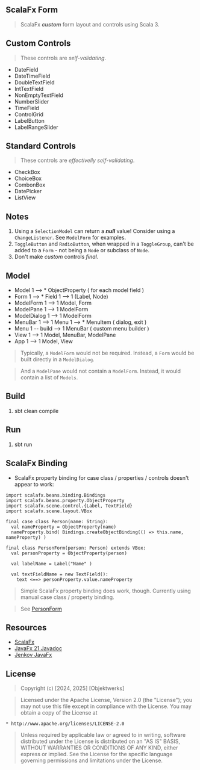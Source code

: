 ScalaFx Form
------------
>ScalaFx ***custom*** form layout and controls using Scala 3.

Custom Controls
---------------
> These controls are *self-validating*.
* DateField
* DateTimeField
* DoubleTextField
* IntTextField
* NonEmptyTextField
* NumberSlider
* TimeField
* ControlGrid
* LabelButton
* LabelRangeSlider

Standard Controls
-----------------
>These controls are *effectivelly self-validating*.
* CheckBox
* ChoiceBox
* CombonBox
* DatePicker
* ListView

Notes
-----
1. Using a ```SelectionModel``` can return a ***null*** value! Consider using a ```ChangeListener```. See ```ModelForm``` for examples.
2. ```ToggleButton``` and ```RadioButton```, when wrapped in a ```ToggleGroup```, can't be added to a ```Form``` - not being a ```Node``` or subclass of ```Node```.
3. Don't make *custom* controls *final*.

Model
-----
* Model 1 --> * ObjectProperty ( for each model field )
* Form 1 --> * Field 1 --> 1 (Label, Node)
* ModelForm 1 --> 1 Model, Form
* ModelPane 1 --> 1 ModelForm
* ModelDialog 1 --> 1 ModelForm
* MenuBar 1 --> 1 Menu 1 --> * MenuItem ( dialog, exit )
* Menu 1 -- build --> 1 MenuBar ( custom menu builder )
* View 1 --> 1 Model, MenuBar, ModelPane
* App 1 --> 1 Model, View

>Typically, a ```ModelForm``` would not be required. Instead, a ```Form``` would be built directly in a ```ModelDialog```.

>And a ```ModelPane``` would not contain a ```ModelForm```. Instead, it would contain a list of ```Models```.

Build
-----
1. sbt clean compile

Run
---
1. sbt run

ScalaFx Binding
---------------
* ScalaFx property binding for case class / properties / controls doesn't appear to work:
```
import scalafx.beans.binding.Bindings
import scalafx.beans.property.ObjectProperty
import scalafx.scene.control.{Label, TextField}
import scalafx.scene.layout.VBox

final case class Person(name: String):
  val nameProperty = ObjectProperty(name)
  nameProperty.bind( Bindings.createObjectBinding(() => this.name, nameProperty) )

final class PersonForm(person: Person) extends VBox:
  val personProperty = ObjectProperty(person)

  val labelName = Label("Name" )

  val textFieldName = new TextField():
    text <==> personProperty.value.nameProperty
```
>Simple ScalaFx property binding does work, though. Currently using manual case class / property binding.

>See [PersonForm](https://github.com/objektwerks/scalafx.form/blob/main/src/main/scala/objektwerks/PersonForm.scala)

Resources
---------
* [ScalaFx](https://www.scalafx.org/)
* [JavaFx 21 Javadoc](https://openjfx.io/javadoc/21/)
* [Jenkov JavaFx](https://jenkov.com/tutorials/javafx/index.html)

License
-------
>Copyright (c) [2024, 2025] [Objektwerks]

>Licensed under the Apache License, Version 2.0 (the "License");
you may not use this file except in compliance with the License.
You may obtain a copy of the License at

    * http://www.apache.org/licenses/LICENSE-2.0

>Unless required by applicable law or agreed to in writing, software
distributed under the License is distributed on an "AS IS" BASIS,
WITHOUT WARRANTIES OR CONDITIONS OF ANY KIND, either express or implied.
See the License for the specific language governing permissions and
limitations under the License.
